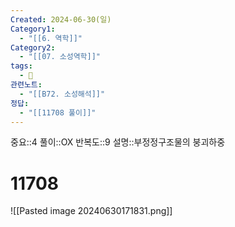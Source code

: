 ```yaml
---
Created: 2024-06-30(일)
Category1:
  - "[[6. 역학]]"
Category2:
  - "[[07. 소성역학]]"
tags:
  - 🧮
관련노트:
  - "[[B72. 소성해석]]"
정답:
  - "[[11708 풀이]]"
---
```

중요::4
풀이::OX
반복도::9
설명::부정정구조물의 붕괴하중
#  11708
![[Pasted image 20240630171831.png]]
